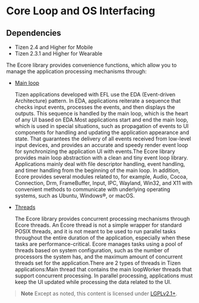 # Core Loop and OS Interfacing

## Dependencies

- Tizen 2.4 and Higher for Mobile
- Tizen 2.3.1 and Higher for Wearable

The Ecore library provides convenience functions, which allow you to manage the application processing mechanisms through:

- [Main loop](main-loop-n.md)

  Tizen applications developed with EFL use the EDA (Event-driven Architecture) pattern. In EDA, applications reiterate a sequence that checks input events, processes the events, and then displays the outputs. This sequence is handled by the main loop, which is the heart of any UI based on EDA.Most applications start and end the main loop, which is used in special situations, such as propagation of events to UI components for handling and updating the application appearance and state. That guarantees the delivery of all events received from low-level input devices, and provides an accurate and speedy render event loop for synchronizing the application UI with events.The Ecore library provides main loop abstraction with a clean and tiny event loop library. Applications mainly deal with file descriptor handling, event handling, and timer handling from the beginning of the main loop. In addition, Ecore provides several modules related to, for example, Audio, Cocoa, Connection, Drm, FrameBuffer, Input, IPC, Wayland, Win32, and X11 with convenient methods to communicate with underlying operating systems, such as Ubuntu, Windows&reg;, or macOS.

- [Threads](threads-n.md)

  The Ecore library provides concurrent processing mechanisms through Ecore threads. An Ecore thread is not a simple wrapper for standard POSIX threads, and it is not meant to be used to run parallel tasks throughout the entire duration of the application, especially when these tasks are performance-critical. Ecore manages tasks using a pool of threads based on system configuration, such as the number of processors the system has, and the maximum amount of concurrent threads set for the application.There are 2 types of threads in Tizen applications:Main thread that contains the main loopWorker threads that support concurrent processing. In parallel processing, applications must keep the UI updated while processing the data related to the UI.

> **Note**
> Except as noted, this content is licensed under [LGPLv2.1+](http://opensource.org/licenses/LGPL-2.1).